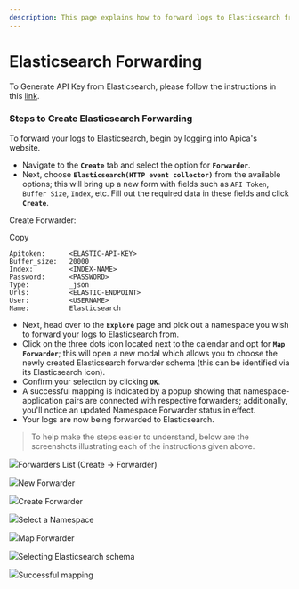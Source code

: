 ```yaml
---
description: This page explains how to forward logs to Elasticsearch from Apica.
---
```


# Elasticsearch Forwarding

To Generate API Key from Elasticsearch, please follow the instructions in this [link](https://www.elastic.co/guide/en/elasticsearch/reference/current/security-api-create-api-key.html).

### Steps to Create Elasticsearch Forwarding <a href="#steps-to-create-elasticsearch-forwarding" id="steps-to-create-elasticsearch-forwarding"></a>

To forward your logs to Elasticsearch, begin by logging into Apica's website.

* Navigate to the **`Create`** tab and select the option for **`Forwarder`**.
* Next, choose **`Elasticsearch(HTTP event collector)`** from the available options; this will bring up a new form with fields such as `API Token`, `Buffer Size`, `Index`, etc. Fill out the required data in these fields and click **`Create`**.

Create Forwarder:

Copy

```
Apitoken:      <ELASTIC-API-KEY>
Buffer_size:   20000
Index:         <INDEX-NAME>
Password:      <PASSWORD>
Type:          _json
Urls:          <ELASTIC-ENDPOINT>
User:          <USERNAME>
Name:          Elasticsearch
```

* Next, head over to the **`Explore`** page and pick out a namespace you wish to forward your logs to Elasticsearch from.
* Click on the three dots icon located next to the calendar and opt for **`Map Forwarder`**; this will open a new modal which allows you to choose the newly created Elasticsearch forwarder schema (this can be identified via its Elasticsearch icon).
* Confirm your selection by clicking **`OK`**.
* A successful mapping is indicated by a popup showing that namespace-application pairs are connected with respective forwarders; additionally, you'll notice an updated Namespace Forwarder status in effect.
* Your logs are now being forwarded to Elasticsearch.

> To help make the steps easier to understand, below are the screenshots illustrating each of the instructions given above.

![](https://logflow-docs.logiq.ai/\~gitbook/image?url=https%3A%2F%2F3717450363-files.gitbook.io%2F%7E%2Ffiles%2Fv0%2Fb%2Fgitbook-x-prod.appspot.com%2Fo%2Fspaces%252F8WGNQCWSTnL2NgouIRTq%252Fuploads%252FJ4qNRDAcZvo13V4VcYoG%252FScreenshot%2520from%25202023-01-03%252019-23-05.png%3Falt%3Dmedia%26token%3Daba95491-8de2-47b9-b978-319dccb2588b\&width=768\&dpr=4\&quality=100\&sign=1b90603c\&sv=1)Forwarders List (Create -> Forwarder)

![](https://logflow-docs.logiq.ai/\~gitbook/image?url=https%3A%2F%2F3717450363-files.gitbook.io%2F%7E%2Ffiles%2Fv0%2Fb%2Fgitbook-x-prod.appspot.com%2Fo%2Fspaces%252F8WGNQCWSTnL2NgouIRTq%252Fuploads%252Fyxagy0R7Yg2J1upt8DmB%252FScreenshot%2520from%25202023-01-03%252019-23-11.png%3Falt%3Dmedia%26token%3Dfa8f5593-b4b0-435d-8f4c-f2bf64157fc9\&width=768\&dpr=4\&quality=100\&sign=dd687d69\&sv=1)New Forwarder

![](https://logflow-docs.logiq.ai/\~gitbook/image?url=https%3A%2F%2F3717450363-files.gitbook.io%2F%7E%2Ffiles%2Fv0%2Fb%2Fgitbook-x-prod.appspot.com%2Fo%2Fspaces%252F8WGNQCWSTnL2NgouIRTq%252Fuploads%252FdN1u3ut95VyMOqBmylaH%252FScreenshot%2520from%25202023-01-03%252019-23-39.png%3Falt%3Dmedia%26token%3D23172fd8-3041-4656-a5e1-3a8a30206e8a\&width=768\&dpr=4\&quality=100\&sign=572d0f83\&sv=1)Create Forwarder

![](https://logflow-docs.logiq.ai/\~gitbook/image?url=https%3A%2F%2F3717450363-files.gitbook.io%2F%7E%2Ffiles%2Fv0%2Fb%2Fgitbook-x-prod.appspot.com%2Fo%2Fspaces%252F8WGNQCWSTnL2NgouIRTq%252Fuploads%252FmaSEi833oyQbAzxN7jZk%252FScreenshot%2520from%25202023-01-03%252019-23-49.png%3Falt%3Dmedia%26token%3D7f4b87c7-38f2-4856-8524-78570447affc\&width=768\&dpr=4\&quality=100\&sign=a1794da1\&sv=1)Select a Namespace

![](https://logflow-docs.logiq.ai/\~gitbook/image?url=https%3A%2F%2F3717450363-files.gitbook.io%2F%7E%2Ffiles%2Fv0%2Fb%2Fgitbook-x-prod.appspot.com%2Fo%2Fspaces%252F8WGNQCWSTnL2NgouIRTq%252Fuploads%252F1psJ0vOCYMCaauk5kdm8%252FScreenshot%2520from%25202023-01-03%252019-24-25.png%3Falt%3Dmedia%26token%3De0d99aba-e014-41c9-91e8-64c988fd03a0\&width=768\&dpr=4\&quality=100\&sign=3ffb954f\&sv=1)Map Forwarder

![](https://logflow-docs.logiq.ai/\~gitbook/image?url=https%3A%2F%2F3717450363-files.gitbook.io%2F%7E%2Ffiles%2Fv0%2Fb%2Fgitbook-x-prod.appspot.com%2Fo%2Fspaces%252F8WGNQCWSTnL2NgouIRTq%252Fuploads%252F63aAp2AHQWJ4HRibOpyb%252FScreenshot%2520from%25202023-01-03%252019-24-42.png%3Falt%3Dmedia%26token%3Db073e49c-080c-4405-86a9-6e464d2106ba\&width=768\&dpr=4\&quality=100\&sign=d13b33ae\&sv=1)Selecting Elasticsearch schema

![](https://logflow-docs.logiq.ai/\~gitbook/image?url=https%3A%2F%2F3717450363-files.gitbook.io%2F%7E%2Ffiles%2Fv0%2Fb%2Fgitbook-x-prod.appspot.com%2Fo%2Fspaces%252F8WGNQCWSTnL2NgouIRTq%252Fuploads%252FlXOziSYtg39kQRmp1VRh%252FScreenshot%2520from%25202023-01-03%252019-25-05.png%3Falt%3Dmedia%26token%3Dde99cbba-5700-432d-9a02-2d2c35503b9d\&width=768\&dpr=4\&quality=100\&sign=86b3dbc4\&sv=1)Successful mapping
